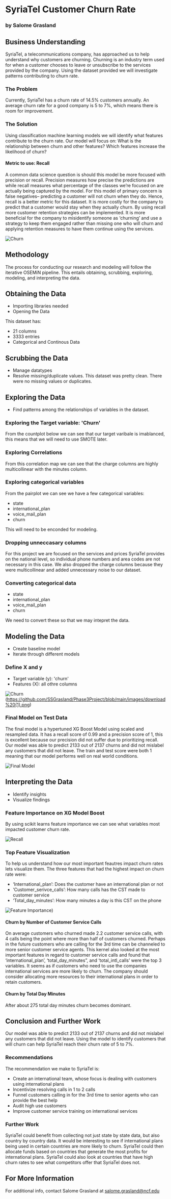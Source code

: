
# SyriaTel Customer Churn Rate
### by Salome Grasland 

## Business Understanding
SyriaTel, a telecommunications company, has approached us to help understand why customers are churning. Churning is an industry term used for when a customer chooses to leave or unsubscribe to the services provided by the company. Using the dataset provided we will investigate patterns contributing to churn rate. 

### The Problem
Currently, SyriaTel has a churn rate of 14.5% customers annually. An average churn rate for a good company is 5 to 7%, which means there is room for improvement. 

### The Solution
Using classification machine learning models we will identify what features contribute to the churn rate. Our model will focus on:
What is the relationship between churn and other features?
Which features increase the likelihood of churn?
#### Metric to use: Recall
A common data science question is should this model be more focused with precision or recall. Precision measures how precise the predictions are while recall measures what percentage of the classes we’re focused on are actually being captured by the model. For this model of primary concern is false negatives– predicting a customer will not churn when they do. Hence, recall is a better metric for this dataset. It is more costly for the company to predict that a customer would stay when they actually churn. By using recall more customer retention strategies can be implemented. It is more beneficial for the company to misidentify someone as ‘churning’ and use a strategy to keep them engaged rather than missing one who will churn and applying retention measures to have them continue using the services. 

![Churn](https://github.com/SSGrasland/Phase3Project/blob/main/images/churn.JPG)

## Methodology
The process for conducting our research and modeling will follow the iterative OSEMiN pipeline. This entails obtaining, scrubbing, exploring, modeling, and interpreting the data. 
## Obtaining the Data

- Importing libraries needed
- Opening the Data

This dataset has: 
- 21 columns 
- 3333 entries 
- Categorical and Continous Data 
## Scrubbing the Data
- Manage datatypes
- Resolve missing/duplicate values.
This dataset was pretty clean. There were no missing values or duplicates. 
## Exploring the Data
- Find patterns among the relationships of variables in the dataset. 
### Exploring the Target variable: 'Churn'

From the countplot below we can see that our target varibale is imablanced, this means that we will need to use SMOTE later. 
### Exploring Correlations
From this correlation map we can see that the charge columns are highly multicollinear with the minutes column. 

### Exploring categorical variables
From the pairplot we can see we have a few categorical variables:
- state
- international_plan
- voice_mail_plan
- churn

This will need to be enconded for modeling.

### Dropping unneccasary columns

For this project we are focused on the services and prices SyriaTel provides on the national level, so individual phone numbers and area codes are not necessary in this case. We also dropped the charge columns because they were multicollinear and added unnecessary noise to our dataset. 

### Converting categorical data

- state
- international_plan 
- voice_mail_plan 
- churn

We need to convert these so that we may intepret the data. 

## Modeling the Data
- Create baseline model 
- Iterate through different models 

### Define X and y

- Target variable (y): 'churn'
- Features (X): all othre columns

![Churn]([https://github.com/SSGrasland/Phase3Project/blob/main/images/churn.JPG)(https://github.com/SSGrasland/Phase3Project/blob/main/images/download%20(1).png)

### Final Model on Test Data

The final model is a hypertuned XG Boost Model using scaled and resampled data. It has a recall score of 0.99 and a precision score of 1, this is excellent because our precision did not suffer due to prioritizing recall. Our model was able to predict 2133 out of 2137 churns and did not mislabel any customers that did not leave. The train and test score were both 1 meaning that our model performs well on real world conditions.

![Final Model](https://github.com/SSGrasland/Phase3Project/blob/main/images/final%20model.png)

## Interpreting the Data
- Identify insights 
- Visualize findings

### Feature Importance on XG Model Boost

By using scikit learns feature importance we can see what variables most impacted customer churn rate. 

![Recall](https://github.com/SSGrasland/Phase3Project/blob/main/images/download%20(2).png)

### Top Feature Visualization 

To help us understand how our most important feautres impact churn rates lets visualize them. The three features that had the highest impact on churn rate were:   
- ‘International_plan’: Does the customer have an international plan or not    
- ‘Customer_serivce_calls’: How many calls has the CST made to customer service   
- ‘Total_day_minutes’: How many minutes a day is this CST on the phone 

![Feature Importance](https://github.com/SSGrasland/Phase3Project/blob/main/images/download%20(3).png))
 
#### Churn by Number of Customer Service Calls 
On average customers who churned made 2.2 customer service calls, with 4 calls being the point where more than half of customers churned. Perhaps in the future customers who are calling for the 3rd time can be channeled to more senior customer service agents. This kernel also looked at the most important features in regard to customer service calls and found that ‘international_plan’, ‘total_day_minutes”, and ‘total_intl_calls’ were the top 3 variables. It seems as if customers who need to use the companies international services are more likely to churn. The company should consider allocating more resources to their international plans in order to retain customers. 

#### Churn by Total Day Minutes

After about 275 total day minutes churn becomes dominant. 

## Conclusion and Further Work 

Our model was able to predict 2133 out of 2137 churns and did not mislabel any customers that did not leave. Using the model to identify customers that will churn can help SyriaTel reach their churn rate of 5 to 7%. 


### Recommendations 
The recommendation we make to SyriaTel is:
- Create an international team, whose focus is dealing with customers using international plans 
- Incentivize resolving calls in 1 to 2 calls 
- Funnel customers calling in for the 3rd time to senior agents who can provide the best help 
- Audit high use customers 
- Improve customer service training on international services

### Further Work
SyriaTel could benefit from collecting not just state by state data, but also country by country data. It would be interesting to see if international plans being used in certain countries are more likely to churn. SyriaTel could then allocate funds based on countries that generate the most profits for international plans. SyriaTel could also look at countries that have high churn rates to see what competitors offer that SyriaTel does not. 

## For More Information
For additional info, contact Salome Grasland at salome.grasland@ncf.edu

